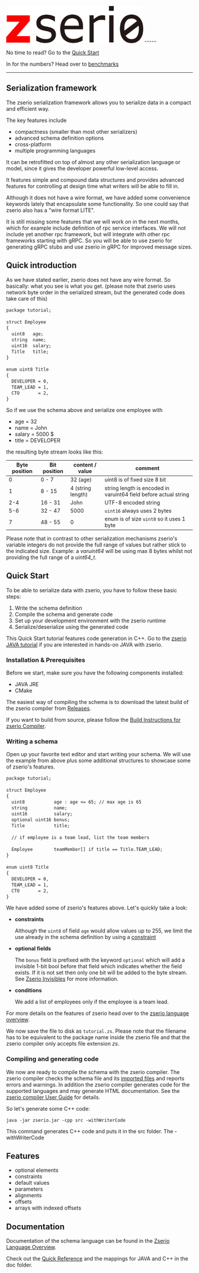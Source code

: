 <img src="doc/long.png" height="100">
-----

No time to read? Go to the [Quick Start](#quick-start)

In for the numbers? Head over to [benchmarks](benchmarks/README.md)

------

## Serialization framework

The zserio serialization framework allows you to serialize data in a compact and efficient way.

The key features include

- compactness (smaller than most other serializers)
- advanced schema definition options
- cross-platform
- multiple programming languages


It can be retrofitted on top of almost any other serialization language or model, since it gives the developer powerful low-level access.

It features simple and compound data structures and provides advanced features for controlling at design time what writers will be able to fill in.

Although it does not have a wire format, we have added some convenience keywords lately that encapsulate some functionality. So one could say that zserio also has a "wire format LITE".

It is still missing some features that we will work on in the next months, which for example include definition of rpc service interfaces. We will not include yet another rpc framework, but will integrate with other rpc frameworks starting with  gRPC. So you will be able to use zserio for generating gRPC stubs and use zserio in gRPC for improved message sizes.

## Quick introduction

As we have stated earlier, zserio does not have any wire format. So basically: what you see is what you get. (please note that zserio uses network byte order in the serialized stream, but the generated code does take care of this)

```
package tutorial;

struct Employee
{
  uint8   age;
  string  name;
  uint16  salary;
  Title   title;
}

enum uint8 Title
{
  DEVELOPER = 0,
  TEAM_LEAD = 1,
  CTO       = 2,
}
```

So if we use the schema above and serialize one employee with

- age = 32
- name = John
- salary = 5000 $
- title = DEVELOPER

the resulting byte stream looks like this:

Byte position |Bit position | content / value | comment
----|-------|-------|-----|
0|0 - 7 | 32 (age)| uint8 is of fixed size 8 bit
1|8 - 15| 4 (string length)| string length is encoded in varuint64 field before actual string
2-4|16 - 31| John | UTF-8 encoded string
5-6|32 - 47| 5000 | `uint16` always uses 2 bytes
7 | 48 - 55| 0| enum is of size `uint8` so it uses 1 byte

Please note that in contrast to other serialization mechanisms zserio's variable integers do not provide the full range of values but rather stick to the indicated size. Example: a *varuint64* will be using max 8 bytes whilst not providing the full range of a *uint64_t*.

## Quick Start

To be able to serialize data with zserio, you have to follow these basic steps:

1. Write the schema definition
2. Compile the schema and generate code
3. Set up your development environment with the zserio runtime
4. Serialize/deserialize using the generated code

This Quick Start tutorial features code generation in C++. Go to the [zserio JAVA tutorial](doc/JavaTutorial.md) if you are interested in hands-on JAVA with zserio.

### Installation & Prerequisites

Before we start, make sure you have the following components installed:

- JAVA JRE
- CMake

The easiest way of compiling the schema is to download the latest build of the zserio compiler from [Releases](https://github.com/welovemaps/zserio/releases).

If you want to  build from source, please follow the [Build Instructions for zserio Compiler](doc/zserio-compiler.md).

### Writing a schema

Open up your favorite text editor and start writing your schema. We will use the example from above plus some additional structures to showcase some of zserio's features.

```
package tutorial;

struct Employee
{
  uint8           age : age <= 65; // max age is 65
  string          name;
  uint16          salary;
  optional uint16 bonus;
  Title           title;

  // if employee is a team lead, list the team members

  Employee        teamMember[] if title == Title.TEAM_LEAD;
}

enum uint8 Title
{
  DEVELOPER = 0,
  TEAM_LEAD = 1,
  CTO       = 2,
}
```
We have added some of zserio's features above. Let's quickly take a look:

- **constraints**

  Although the `uint8` of field `age` would allow values up to 255, we limit the use already in the schema definition by using a [constraint](doc/ZserioLanguageOverview/CompoundTypes.md#constraints)

- **optional fields**

  The `bonus` field is prefixed with the keyword `optional` which will add a invisible 1-bit bool before that field which indicates whether the field exists. If it is not set then only one bit will be added to the byte stream.
  See [Zserio Invisibles](doc/ZserioInvisibles.md) for more information.

- **conditions**

    We add a list of employees only if the employee is a team lead.

For more details on the features of zserio head over to the [zserio language overview](doc/ZserioLanguageOverview/ZserioLanguageOverview.md).


We now save the file to disk as `tutorial.zs`. Please note that the filename has to be equivalent to the package name inside the zserio file and that the zserio compiler only accepts file extension *zs*.

### Compiling and generating code

We now are ready to compile the schema with the zserio compiler. The zserio compiler checks the schema file and its [imported files](doc/ZserioLanguageOverview/PackagesAndImports.md) and reports errors and warnings.
In addition the zserio compiler generates code for the supported languages and may generate HTML documentation. See the [zserio compiler User Guide](doc/zserioCompilerUserGuide.md) for details.

So let's generate some C++ code:

```
java -jar zserio.jar -cpp src -withWriterCode
```
This command generates C++ code and puts it in the src folder. The -withWriterCode

## Features

- optional elements
- constraints
- default values
- parameters
- alignments
- offsets
- arrays with indexed offsets

## Documentation

Documentation of the schema language can be found in the [Zserio Language Overview](doc/ZserioLanguageOverview/ZserioLanguageOverview.md).

Check out the [Quick Reference](doc/ZserioLanguageOverview/ZserioQuickReference.md) and the mappings for JAVA and C++ in the doc folder.
